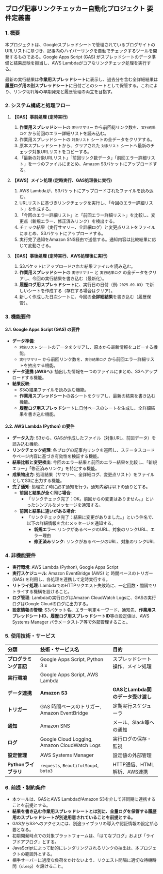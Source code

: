 ## ブログ記事リンクチェッカー自動化プロジェクト 要件定義書

### 1. 概要

本プロジェクトは、Googleスプレッドシートで管理されているブログサイトのURLリストに基づき、記事内のハイパーリンクを自動でチェックするツールを開発するものである。Google Apps Script (GAS) がスプレッドシートのデータ準備と結果反映を担当し、AWS Lambdaがコアなリンクチェック処理を実行する。

最新の実行結果は**作業用スプレッドシート**に表示し、過去分を含む全詳細結果は**履歴ログ用の別スプレッドシート**に日付ごとのシートとして保管する。これにより、リンク切れ等の早期発見と履歴管理の両立を目指す。

### 2. システム構成と処理フロー

1.  **【GAS】事前処理 (定時実行)**
    1.  **作業用スプレッドシート**の `実行サマリー` から前回総リンク数を、`実行結果ログ` から前回のエラー詳細リストを読み込む。
    2.  作業用スプレッドシートの `対象リスト` シートの全データをクリアする。
    3.  原本スプレッドシートから、クリアされた `対象リスト` シートへ最新のチェック対象URLリストをコピーする。
    4.  「最新の対象URLリスト」「前回リンク数データ」「前回エラー詳細リスト」を一つのファイルにまとめ、Amazon S3バケットにアップロードする。

2.  **【AWS】メイン処理 (定時実行、GAS処理後に実行)**
    1.  AWS Lambdaが、S3バケットにアップロードされたファイルを読み込む。
    2.  URLリストに基づきリンクチェックを実行し、「今回のエラー詳細リスト」を作成する。
    3.  「今回のエラー詳細リスト」と「前回エラー詳細リスト」を比較し、変更点（新規エラー、修正済みリンク）を検出する。
    4.  チェック結果（実行サマリー、全詳細ログ）と変更点リストをファイルにまとめ、S3バケットにアップロードする。
    5.  実行完了通知をAmazon SNS経由で送信する。通知内容は比較結果に応じて変動させる。

3.  **【GAS】事後処理 (定時実行、AWS処理後に実行)**
    1.  S3バケットにアップロードされた結果ファイルを読み込む。
    2.  **作業用スプレッドシート**の `実行サマリー` と `実行結果ログ` の全データをクリアし、今回の実行結果を書き込む（最新化）。
    3.  **履歴ログ用スプレッドシート**に、実行日の日付（例: `2025-09-03`）で新しいシートを作成する（存在する場合はクリア）。
    4.  新しく作成した日次シートに、今回の**全詳細結果**を書き込む（履歴保管）。

### 3. 機能要件

#### 3.1. Google Apps Script (GAS) の要件
- **データ準備**:
    - `対象リスト` シートのデータをクリアし、原本から最新情報をコピーする機能。
    - `実行サマリー` から前回リンク数を、`実行結果ログ` から前回エラー詳細リストを抽出する機能。
- **データ連携 (AWSへ)**: 抽出した情報を一つのファイルにまとめ、S3へアップロードする機能。
- **結果反映**:
    - S3の結果ファイルを読み込む機能。
    - **作業用スプレッドシート**の各シートをクリアし、最新の結果を書き込む機能。
    - **履歴ログ用スプレッドシート**に日付ベースのシートを生成し、全詳細結果を書き込む機能。

#### 3.2. AWS Lambda (Python) の要件
- **データ入力**: S3から、GASが作成したファイル（対象URL、前回データ）を読み込む機能。
- **リンクチェック処理**: 各ブログの記事内リンクを巡回し、ステータスコードやページ内容に基づき有効性を検証する機能。
- **結果比較と変更検出**: 今回のエラー結果と前回のエラー結果を比較し、「新規エラー」「修正済みリンク」を特定する機能。
- **成果物出力**: 処理結果（サマリー、全詳細ログ、変更点リスト）をファイルとしてS3に出力する機能。
- **完了通知**: 処理完了時に必ず通知を行う。通知内容は以下の通りとする。
    - **前回と結果が全く同じ場合**:
        - 「リンクチェック完了：OK。前回からの変更はありません。」といったシンプルなメッセージを通知する。
    - **前回と結果に違いがある場合**:
        - 「リンクチェック完了：結果に変更がありました。」という件名で、以下の詳細情報を含むメッセージを通知する。
            - **新規エラー**: リンクがあるページのURL、対象のリンクURL、エラー理由
            - **修正済みリンク**: リンクがあるページのURL、対象のリンクURL

### 4. 非機能要件

- **実行環境**: AWS Lambda (Python), Google Apps Script
- **実行スケジュール**: Amazon EventBridge (AWS) と 時間ベースのトリガー (GAS) を利用し、各処理を連携して定時実行する。
- **リトライ処理**: LambdaでのHTTPリクエスト失敗時に、一定回数・間隔でリトライする機構を設けること。
- **ログ管理**: Lambdaの実行ログはAmazon CloudWatch Logsに、GASの実行ログはGoogle Cloudのログに出力する。
- **設定情報の管理**: S3バケット名、エラー判定キーワード、通知先、**作業用スプレッドシートID、履歴ログ用スプレッドシートID**等の設定値は、AWS Systems Manager パラメータストア等で外部管理すること。

### 5. 使用技術・サービス

| 分類 | 技術・サービス名 | 目的 |
| :--- | :--- | :--- |
| **プログラミング言語** | Google Apps Script, Python 3.x | スプレッドシート操作、メイン処理 |
| **実行環境** | Google Apps Script, AWS Lambda | |
| **データ連携** | **Amazon S3** | **GASとLambda間のデータ受け渡し** |
| **トリガー** | GAS 時間ベースのトリガー, Amazon EventBridge | 定期実行スケジューラ |
| **通知** | Amazon SNS | メール、Slack等への通知 |
| **ログ** | Google Cloud Logging, Amazon CloudWatch Logs | 実行ログの保存・監視 |
| **設定管理** | AWS Systems Manager | 設定値の外部管理 |
| **Pythonライブラリ** | `requests`, `BeautifulSoup4`, `boto3` | HTTP通信、HTML解析、AWS連携 |

### 6. 前提・制約条件

- 本ツールは、GASとAWS LambdaがAmazon S3を介して非同期に連携することを前提とする。
- **結果を書き込む作業用スプレッドシートとは別に、全量ログを保管する履歴用のスプレッドシートが別途用意されていることを前提とする。**
- GASからS3へのアクセスには、別途ライブラリの導入や認証情報の設定が必要となる。
- 初期開発時点での対象プラットフォームは、「はてなブログ」および「ライブドアブログ」とする。
- JavaScriptによって動的にレンダリングされるリンクの抽出は、本プロジェクトの範囲外とする。
- 相手サーバーに過度な負荷をかけないよう、リクエスト間隔に適切な待機時間（`sleep`）を設けること。